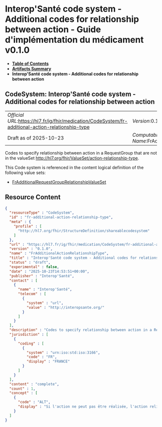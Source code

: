 # Interop'Santé code system - Additional codes for relationship between action - Guide d'implémentation du médicament v0.1.0

* [**Table of Contents**](toc.md)
* [**Artifacts Summary**](artifacts.md)
* **Interop'Santé code system - Additional codes for relationship between action**

## CodeSystem: Interop'Santé code system - Additional codes for relationship between action 

| | |
| :--- | :--- |
| *Official URL*:https://hl7.fr/ig/fhir/medication/CodeSystem/fr-additional-action-relationship-type | *Version*:0.1.0 |
| Draft as of 2025-10-23 | *Computable Name*:FrAdditionalActionRelationshipType |

 
Codes to specify relationship between action in a RequestGroup that are not in the valueSet http://hl7.org/fhir/ValueSet/action-relationship-type. 

 This Code system is referenced in the content logical definition of the following value sets: 

* [FrAdditionalRequestGroupRelationshipValueSet](ValueSet-fr-additional-action-relationship-type-value-set.md)



## Resource Content

```json
{
  "resourceType" : "CodeSystem",
  "id" : "fr-additional-action-relationship-type",
  "meta" : {
    "profile" : [
      "http://hl7.org/fhir/StructureDefinition/shareablecodesystem"
    ]
  },
  "url" : "https://hl7.fr/ig/fhir/medication/CodeSystem/fr-additional-action-relationship-type",
  "version" : "0.1.0",
  "name" : "FrAdditionalActionRelationshipType",
  "title" : "Interop'Santé code system - Additional codes for relationship between action",
  "status" : "draft",
  "experimental" : false,
  "date" : "2025-10-23T14:53:51+00:00",
  "publisher" : "Interop'Santé",
  "contact" : [
    {
      "name" : "Interop'Santé",
      "telecom" : [
        {
          "system" : "url",
          "value" : "http://interopsante.org/"
        }
      ]
    }
  ],
  "description" : "Codes to specify relationship between action in a RequestGroup that are not in the valueSet http://hl7.org/fhir/ValueSet/action-relationship-type.",
  "jurisdiction" : [
    {
      "coding" : [
        {
          "system" : "urn:iso:std:iso:3166",
          "code" : "FR",
          "display" : "FRANCE"
        }
      ]
    }
  ],
  "content" : "complete",
  "count" : 1,
  "concept" : [
    {
      "code" : "ALT",
      "display" : "Si l'action ne peut pas être réalisée, l'action reliée peut être réalisée à la place."
    }
  ]
}

```
